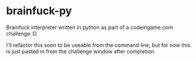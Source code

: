 # brainfuck-py
Brainfuck interpreter written in python as part of a codeingame.com challenge :D

I'll refactor this soon to be useable from the command line, but for now this is just pasted in from the challenge window after completion.
